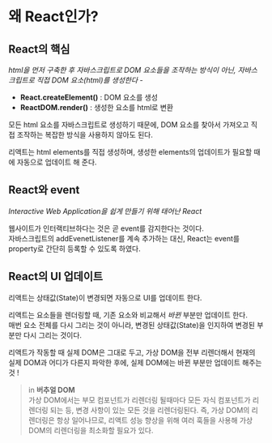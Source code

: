 # 왜 React인가?

## React의 핵심

_html을 먼저 구축한 후 자바스크립트로 DOM 요소들을 조작하는 방식이 아닌, 자바스크립트로 직접 DOM 요소(html)를 생성한다 -_

- **React.createElement()** : DOM 요소를 생성
- **ReactDOM.render()** : 생성한 요소를 html로 변환

모든 html 요소를 자바스크립트로 생성하기 때문에, DOM 요소를 찾아서 가져오고 직접 조작하는 복잡한 방식을 사용하지 않아도 된다.

리액트는 html elements를 직접 생성하며, 생성한 elements의 업데이트가 필요할 때에 자동으로 업데이트 해 준다.

## React와 event

_Interactive Web Application을 쉽게 만들기 위해 태어난 React_

웹사이트가 인터랙티브하다는 것은 곧 event를 감지한다는 것이다.  
자바스크립트의 addEvenetListener를 계속 추가하는 대신, React는 event를 property로 간단히 등록할 수 있도록 하였다.

## React의 UI 업데이트

리액트는 상태값(State)이 변경되면 자동으로 UI를 업데이트 한다.

리액트는 요소들을 렌더링할 때, 기존 요소와 비교해서 _바뀐_ 부분만 업데이트 한다.  
매번 요소 전체를 다시 그리는 것이 아니라, 변경된 상태값(State)을 인지하여 변경된 부분만 다시 그리는 것이다.

리액트가 작동할 때 실제 DOM은 그대로 두고, 가상 DOM을 전부 리렌더해서 현재의 실제 DOM과 어디가 다른지 파악한 후에, 실제 DOM에는 바뀐 부분만 업데이트 해주는 것 !

> in **버추얼 DOM**  
> 가상 DOM에서는 부모 컴포넌트가 리렌더링 될때마다 모든 자식 컴포넌트가 리렌더링 되는 등, 변경 사항이 있는 모든 것을 리렌더링된다.
> 즉, 가상 DOM의 리렌더링은 항상 일어나므로, 리액트 성능 향상을 위해 여러 훅들을 사용해 가상 DOM의 리렌더링을 최소화할 필요가 있다.
